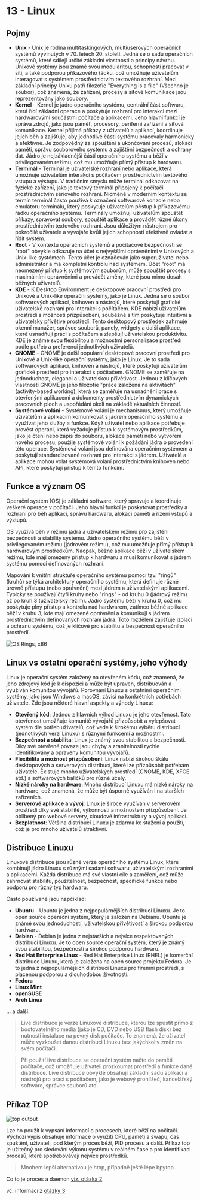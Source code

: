 # 13 - Linux

## Pojmy

- **Unix** - Unix je rodina multitaskingových, multiuserových operačních systémů vyvinutých v 70. letech 20. století. Jedná se o sadu operačních systémů, které sdílejí určité základní vlastnosti a principy návrhu. Unixové systémy jsou známé svou modularitou, schopností pracovat v síti, a také podporou příkazového řádku, což umožňuje uživatelům interagovat s systémem prostřednictvím textového rozhraní. Mezi základní principy Unixu patří filozofie "Everything is a file" (Všechno je soubor), což znamená, že zařízení, procesy a síťové komunikace jsou reprezentovány jako soubory.
- **Kernel** - Kernel je jádro operačního systému, centrální část softwaru, která řídí základní operace a poskytuje rozhraní pro interakci mezi hardwarovými součástmi počítače a aplikacemi. Jeho hlavní funkcí je správa zdrojů, jako jsou paměť, procesory, periferní zařízení a síťová komunikace. Kernel přijímá příkazy z uživatelů a aplikací, koordinuje jejich běh a zajišťuje, aby jednotlivé části systému pracovaly harmonicky a efektivně. Je zodpovědný za spouštění a ukončování procesů, alokaci paměti, správu souborového systému a zajištění bezpečnosti a ochrany dat. Jádro je nejzákladnější částí operačního systému a běží v privilegovaném režimu, což mu umožňuje přímý přístup k hardwaru.
- **Terminál** - Terminál je uživatelské rozhraní nebo aplikace, která umožňuje uživatelům interakci s počítačem prostřednictvím textového vstupu a výstupu. V tradičním smyslu může terminál odkazovat na fyzické zařízení, jako je textový terminál připojený k počítači prostřednictvím sériového rozhraní. Nicméně v moderním kontextu se termín terminál často používá k označení softwarové konzole nebo emulátoru terminálu, který poskytuje uživatelům přístup k příkazovému řádku operačního systému. Terminály umožňují uživatelům spouštět příkazy, spravovat soubory, spouštět aplikace a provádět různé úkony prostřednictvím textového rozhraní. Jsou důležitým nástrojem pro pokročilé uživatele a vývojáře kvůli jejich schopnosti efektivně ovládat a řídit systém.
- **Root** - V kontextu operačních systémů a počítačové bezpečnosti se "root" obvykle odkazuje na účet s nejvyššími oprávněními v Unixových a Unix-like systémech. Tento účet je označován jako superuživatel nebo administrátor a má kompletní kontrolu nad systémem. Účet "root" má neomezený přístup k systémovým souborům, může spouštět procesy s maximálními oprávněními a provádět změny, které jsou mimo dosah běžných uživatelů.
- **KDE** - K Desktop Environment je desktopové pracovní prostředí pro Unixové a Unix-like operační systémy, jako je Linux. Jedná se o soubor softwarových aplikací, knihoven a nástrojů, které poskytují grafické uživatelské rozhraní pro interakci s počítačem. KDE nabízí uživatelům prostředí s možností přizpůsobení, souběžně s tím poskytuje intuitivní a uživatelsky přívětivé prostředí. Tento desktopový prostředek zahrnuje okenní manažer, správce souborů, panely, widgety a další aplikace, které usnadňují práci s počítačem a zlepšují uživatelskou produktivitu. KDE je známé svou flexibilitou a možnostmi personalizace prostředí podle potřeb a preferencí jednotlivých uživatelů.
- **GNOME** - GNOME je další populární desktopové pracovní prostředí pro Unixové a Unix-like operační systémy, jako je Linux. Je to sada softwarových aplikací, knihoven a nástrojů, které poskytují uživatelům grafické prostředí pro interakci s počítačem. GNOME se zaměřuje na jednoduchost, eleganci a uživatelskou přívětivost. Jednou z klíčových vlastností GNOME je jeho filozofie "práce založená na aktivitách" (activity-based working), která se zaměřuje na usnadnění práce s otevřenými aplikacemi a dokumenty prostřednictvím dynamických pracovních ploch a uspořádání okolí na základě aktuálních činností.
- **Systémové volání** - Systémové volání je mechanismus, který umožňuje uživatelům a aplikacím komunikovat s jádrem operačního systému a využívat jeho služby a funkce. Když uživatel nebo aplikace potřebuje provést operaci, která vyžaduje přístup k systémovým prostředkům, jako je čtení nebo zápis do souboru, alokace paměti nebo vytvoření nového procesu, použije systémové volání k požádání jádra o provedení této operace. Systémová volání jsou definována operačním systémem a poskytují standardizované rozhraní pro interakci s jádrem. Uživatelé a aplikace mohou volat systémová volání prostřednictvím knihoven nebo API, které poskytují přístup k těmto funkcím.

## Funkce a význam OS

Operační systém (OS) je základní software, který spravuje a koordinuje veškeré operace v počítači. Jeho hlavní funkcí je poskytovat prostředky a rozhraní pro běh aplikací, správu hardwaru, alokaci paměti a řízení vstupů a výstupů.

OS využívá běh v režimu jádra a uživatelském režimu pro zajištění bezpečnosti a stability systému. Jádro operačního systému běží v privilegovaném režimu (jádrovém režimu), což mu umožňuje přímý přístup k hardwarovým prostředkům. Naopak, běžné aplikace běží v uživatelském režimu, kde mají omezený přístup k hardwaru a musí komunikovat s jádrem systému pomocí definovaných rozhraní.

Mapování k vnitřní struktuře operačního systému pomocí tzv. "ringů" (kruhů) se týká architektury operačního systému, která definuje různé úrovně přístupu (nebo oprávnění) mezi jádrem a uživatelskými aplikacemi. Typicky se používají čtyři kruhy nebo "rings" - od kruhu 0 (jádrový režim) až po kruh 3 (uživatelský režim). Jádro systému běží v kruhu 0, což mu poskytuje plný přístup a kontrolu nad hardwarem, zatímco běžné aplikace běží v kruhu 3, kde mají omezené oprávnění a komunikují s jádrem prostřednictvím definovaných rozhraní jádra. Toto rozdělení zajišťuje izolaci a ochranu systému, což je klíčové pro stabilitu a bezpečnost operačního prostředí.

![OS Rings, x86](os_rings.png)

## Linux vs ostatní operační systémy, jeho výhody
Linux je operační systém založený na otevřeném kódu, což znamená, že jeho zdrojový kód je k dispozici a může být upraven, distribuován a využíván komunitou vývojářů. Porovnání Linuxu s ostatními operačními systémy, jako jsou Windows a macOS, závisí na konkrétních potřebách uživatele. Zde jsou některé hlavní aspekty a výhody Linuxu:

- **Otevřený kód**: Jednou z hlavních výhod Linuxu je jeho otevřenost. Tato otevřenost umožňuje komunitě vývojářů přizpůsobit a vylepšovat systém dle potřeb uživatelů, což vede k širokému výběru distribucí (jednotlivých verzí Linuxu) s různými funkcemi a možnostmi.
- **Bezpečnost a stabilita**: Linux je známý svou stabilitou a bezpečností. Díky své otevřené povaze jsou chyby a zranitelnosti rychle identifikovány a opraveny komunitou vývojářů.
- **Flexibilita a možnost přizpůsobení**: Linux nabízí širokou škálu desktopových a serverových distribucí, které lze přizpůsobit potřebám uživatele. Existuje mnoho uživatelských prostředí (GNOME, KDE, XFCE atd.) a softwarových balíčků pro různé účely.
- **Nízké nároky na hardware**: Mnoho distribucí Linuxu má nízké nároky na hardware, což znamená, že může být úsporně využíván i na starších zařízeních.
- **Serverové aplikace a vývoj**: Linux je široce využíván v serverovém prostředí díky své stabilitě, výkonnosti a možnostem přizpůsobení. Je oblíbený pro webové servery, cloudové infrastruktury a vývoj aplikací.
- **Bezplatnost**: Většina distribucí Linuxu je zdarma ke stažení a použití, což je pro mnoho uživatelů atraktivní.


## Distribuce Linuxu
Linuxové distribuce jsou různé verze operačního systému Linux, které kombinují jádro Linuxu s různými sadami softwaru, uživatelskými rozhraními a aplikacemi. Každá distribuce má své vlastní cíle a zaměření, což může zahrnovat stabilitu, použitelnost, bezpečnost, specifické funkce nebo podporu pro různý typ hardwaru.

Často používané jsou napčíklad: 
- **Ubuntu** - Ubuntu je jedna z nejpopulárnějších distribucí Linuxu. Je to open source operační systém, který je založen na Debianu. Ubuntu je známé svou jednoduchostí, uživatelskou přívětivostí a širokou podporou hardwaru.
- **Debian** - Debian je jedna z nejstarších a nejvíce respektovaných distribucí Linuxu. Je to open source operační systém, který je známý svou stabilitou, bezpečností a širokou podporou hardwaru.
- **Red Hat Enterprise Linux** - Red Hat Enterprise Linux (RHEL) je komerční distribuce Linuxu, která je založena na open source projektu Fedora. Je to jedna z nejpopulárnějších distribucí Linuxu pro firemní prostředí, s placenou podporou a dlouhodobou životností.
- **Fedora**
- **Linux Mint**
- **openSUSE**
- **Arch Linux**

... a další.

> Live distribuce je verze Linuxové distribuce, kterou lze spustit přímo z bootovatelného média (jako je CD, DVD nebo USB flash disk) bez nutnosti instalace na pevný disk počítače. To znamená, že uživatel může vyzkoušet danou distribuci Linuxu bez jakýchkoliv změn na svém počítači. 

> Při použití live distribuce se operační systém načte do paměti počítače, což umožňuje uživateli prozkoumat prostředí a funkce dané distribuce. Live distribuce obvykle obsahují základní sadu aplikací a nástrojů pro práci s počítačem, jako je webový prohlížeč, kancelářský software, správce souborů atd.


## Příkaz TOP
![top output](top.png)

Lze ho použít k vypsání informací o procesech, které běží na počítači. Výchozí výpis obsahuje informace o využití CPU, paměti a swapu, čas spuštění, uživateli, pod kterým proces běží, PID procesu a další. Příkaz top je užitečný pro sledování výkonu systému v reálném čase a pro identifikaci procesů, které spotřebovávají nejvíce prostředků.

> Mnohem lepší alternativou je htop, případně ještě lépe bpytop.

Co to je proces a daemon [viz. otázka 2](/02%20-%20Základy%20OS/README.md)

vč. informací z [otázky 3](/03%20-%20Konfigurace%20OS/README.md)


